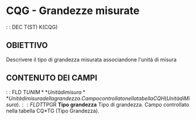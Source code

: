 # CQG - Grandezze misurate
 :  : DEC T(ST) K(CQG)
## OBIETTIVO
Descrivere il tipo di grandezza misurata associandone l'unità di misura
## CONTENUTO DEI CAMPI
 :  : FLD T$UNIM **Unità di misura**
Unità di misura della grandezza. Campo controllato nella tabella CQH (Unità di Misura).
 :  : FLD T$TPGR **Tipo grandezza**
Tipo di grandezza. Campo controllato nella tabella CQ\*TG (Tipo Grandezza).
